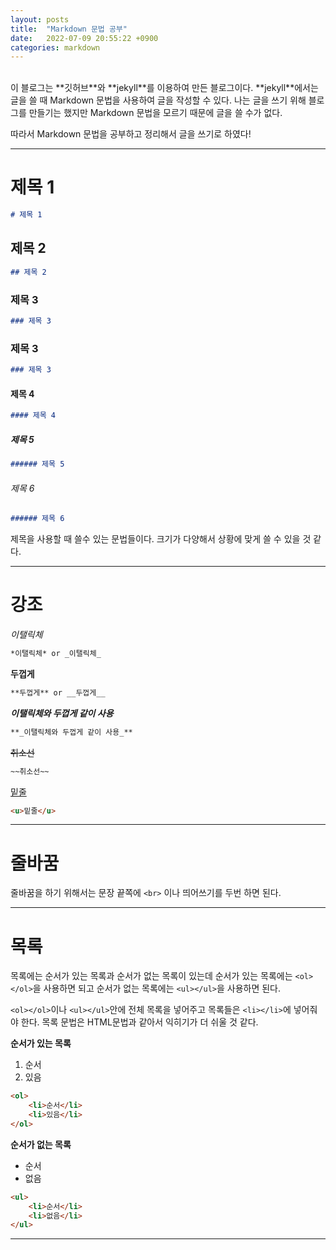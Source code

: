```yaml
---
layout: posts
title:  "Markdown 문법 공부"
date:   2022-07-09 20:55:22 +0900
categories: markdown
---
```

<br>
이 블로그는 **깃허브**와 **jekyll**를 이용하여 만든 블로그이다.
**jekyll**에서는 글을 쓸 때 Markdown 문법을 사용하여 글을 작성할 수 있다. 나는 글을 쓰기 위해 블로그를 만들기는 했지만 Markdown 문법을 모르기 때문에 글을 쓸 수가 없다.

따라서 Markdown 문법을 공부하고 정리해서 글을 쓰기로 하였다!

___
# 제목 1
```markdown
# 제목 1
```

## 제목 2
```markdown
## 제목 2
```

### 제목 3
```markdown
### 제목 3
```

### 제목 3
```markdown
### 제목 3
```

#### 제목 4
```markdown
#### 제목 4
```

##### 제목 5
```markdown
###### 제목 5
```

###### 제목 6
```markdown
###### 제목 6
```

제목을 사용할 때 쓸수 있는 문법들이다. 크기가 다양해서 상황에 맞게 쓸 수 있을 것 같다.

___
# 강조

*이탤릭체*
```markdown
*이탤릭체* or _이탤릭체_
```

**두껍게** 
```markdown
**두껍게** or __두껍게__
```

**_이탤릭체와 두껍게 같이 사용_** 
```markdown
**_이탤릭체와 두껍게 같이 사용_**
```

~~취소선~~ 
```markdown
~~취소선~~
```

<u>밑줄</u> 
```markdown
<u>밑줄</u>
```

___
# 줄바꿈

줄바꿈을 하기 위해서는 문장 끝쪽에 `<br>` 이나 띄어쓰기를 두번 하면 된다.

___
# 목록

목록에는 순서가 있는 목록과 순서가 없는 목록이 있는데 순서가 있는 목록에는 `<ol></ol>`을 사용하면 되고 순서가 없는 목록에는 `<ul></ul>`을 사용하면 된다. 

`<ol></ol>`이나 `<ul></ul>`안에 전체 목록을 넣어주고 목록들은 `<li></li>`에 넣어줘야 한다. 목록 문법은 HTML문법과 같아서 익히기가 더 쉬울 것 같다.

**순서가 있는 목록**

<ol>
    <li>순서</li>
    <li>있음</li>
</ol>


```markdown
<ol>  
    <li>순서</li>
    <li>있음</li>  
</ol>
```

**순서가 없는 목록**

<ul>
    <li>순서</li>
    <li>없음</li>
</ul>

```markdown
<ul> 
    <li>순서</li>
    <li>없음</li>
</ul>
```
___